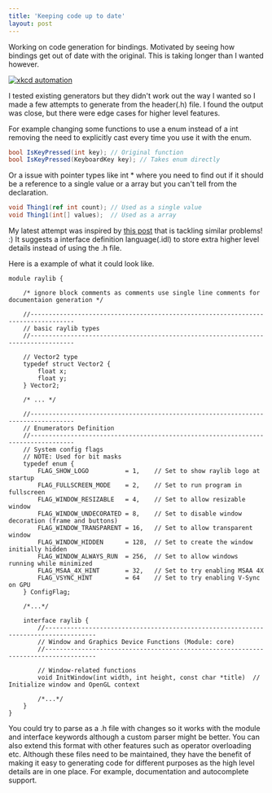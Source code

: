 ```yaml
---
title: 'Keeping code up to date'
layout: post
---
```


Working on code generation for bindings. Motivated by seeing how bindings get out of date with the original. This is taking longer than I wanted however.

[![xkcd automation](https://imgs.xkcd.com/comics/automation.png)](https://xkcd.com/1319/)

I tested existing generators but they didn't work out the way I wanted so I made a few attempts to generate from the header(.h) file. I found the output was close, but there were edge cases for higher level features.

For example changing some functions to use a enum instead of a int removing the need to explicitly cast every time you use it with the enum.

```csharp
bool IsKeyPressed(int key); // Original function
bool IsKeyPressed(KeyboardKey key); // Takes enum directly
```

Or a issue with pointer types like int * where you need to find out if it should be a reference to a single value or a array but you can't tell from the declaration. 

```csharp
void Thing1(ref int count); // Used as a single value
void Thing1(int[] values);  // Used as a array
```

My latest attempt was inspired by [this post](https://ourmachinery.com/post/creating-cross-language-apis/) that is tackling similar problems! :) 
It suggests a interface definition language(.idl) to store extra higher level details instead of using the .h file.

Here is a example of what it could look like.

```
module raylib {

    /* ignore block comments as comments use single line comments for documentaion generation */

    //----------------------------------------------------------------------------------
    // basic raylib types
    //----------------------------------------------------------------------------------
    
    // Vector2 type
    typedef struct Vector2 {
        float x;
        float y;
    } Vector2;

    /* ... */

    //----------------------------------------------------------------------------------
    // Enumerators Definition
    //----------------------------------------------------------------------------------
    // System config flags
    // NOTE: Used for bit masks
    typedef enum {
        FLAG_SHOW_LOGO          = 1,    // Set to show raylib logo at startup
        FLAG_FULLSCREEN_MODE    = 2,    // Set to run program in fullscreen
        FLAG_WINDOW_RESIZABLE   = 4,    // Set to allow resizable window
        FLAG_WINDOW_UNDECORATED = 8,    // Set to disable window decoration (frame and buttons)
        FLAG_WINDOW_TRANSPARENT = 16,   // Set to allow transparent window
        FLAG_WINDOW_HIDDEN      = 128,  // Set to create the window initially hidden
        FLAG_WINDOW_ALWAYS_RUN  = 256,  // Set to allow windows running while minimized
        FLAG_MSAA_4X_HINT       = 32,   // Set to try enabling MSAA 4X
        FLAG_VSYNC_HINT         = 64    // Set to try enabling V-Sync on GPU
    } ConfigFlag;

    /*...*/

    interface raylib {
        //------------------------------------------------------------------------------------
        // Window and Graphics Device Functions (Module: core)
        //------------------------------------------------------------------------------------

        // Window-related functions
        void InitWindow(int width, int height, const char *title)  // Initialize window and OpenGL context

        /*...*/
    }
}
```

You could try to parse as a .h file with changes so it works with the module and interface keywords although a custom parser might be better. You can also extend this format with other
features such as operator overloading etc. Although these files need to be maintained, they have the benefit of making it easy to generating code for different purposes as the high level details are in one place. For example, documentation and autocomplete support.
